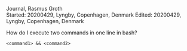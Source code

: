 Journal, Rasmus Groth  
Started: 20200429, Lyngby, Copenhagen, Denmark
Edited: 20200429, Lyngby, Copenhagen, Denmark

How do I execute two commands in one line in bash?

    <command1> && <command2>
